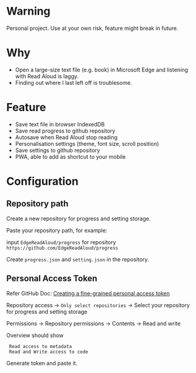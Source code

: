 # Warning
Personal project. Use at your own risk, feature might break in future.

# Why
- Open a large-size text file (e.g. book) in Microsoft Edge and listening with Read Aloud is laggy.
- Finding out where I last left off is troublesome.

# Feature
- Save text file in browser IndexedDB
- Save read progress to github repository
- Autosave when Read Aloud stop reading
- Personalisation settings (theme, font size, scroll position)
- Save settings to github repository
- PWA, able to add as shortcut to your mobile

# Configuration
## Repository path
Create a new repository for progress and setting storage.

Paste your repository path, for example:

input `EdgeReadAloud/progress` for repository `https://github.com/EdgeReadAloud/progress`

Create `progress.json` and `setting.json` in the repository.

## Personal Access Token
Refer GitHub Doc: [Creating a fine-grained personal access token
](https://docs.github.com/en/authentication/keeping-your-account-and-data-secure/creating-a-personal-access-token#creating-a-fine-grained-personal-access-token)

Repository access -> `Only select repositories` -> Select your repository for progress and setting storage

Permissions -> Repository permissions -> Contents -> Read and write

Overview should show
```
 Read access to metadata
 Read and Write access to code
```

Generate token and paste it.
